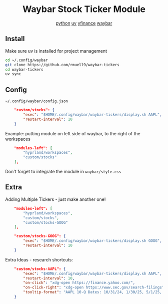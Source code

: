 <div align="center">

# Waybar Stock Ticker Module

[python](http://python.org)
[uv](https://github.com/astral-sh/uv)
[yfinance](https://github.com/ranaroussi/yfinance)
[waybar](https://github.com/Alexays/Waybar)
</div>

## Install
Make sure uv is installed for project management
```bash
cd ~/.config/waybar
git clone https://github.com/rmuell9/waybar-tickers
cd waybar-tickers
uv sync
```

## Config
`~/.config/waybar/config.json`
```json
    "custom/stocks": {
        "exec": "$HOME/.config/waybar/waybar-tickers/display.sh AAPL",
        "restart-interval": 10
    }
```
Example: putting module on left side of waybar, to the right of the workspaces
```json
    "modules-left": [
        "hyprland/workspaces",
        "custom/stocks"
    ],
```
Don't forget to integrate the module in `waybar/style.css`
## Extra
Adding Multiple Tickers - just make another one!
```json
    "modules-left": [
        "hyprland/workspaces",
        "custom/stocks",
        "custom/stocks-GOOG"
    ],

    "custom/stocks-GOOG": {
        "exec": "$HOME/.config/waybar/waybar-tickers/display.sh GOOG",
        "restart-interval": 10
    }
```

Extra Ideas - research shortcuts:
```json
    "custom/stocks-AAPL": {
        "exec": "$HOME/.config/waybar/waybar-tickers/display.sh AAPL",
        "restart-interval": 10,
        "on-click": "xdg-open https://finance.yahoo.com/",
        "on-click-right": "xdg-open https://www.sec.gov/search-filings",
        "tooltip-format": "AAPL 10-Q Dates: 10/31/24, 1/30/25, 5/1/25, 7/31/25"
    }
```
